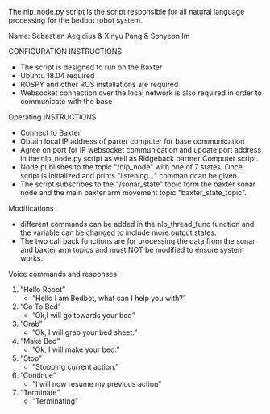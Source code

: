 The nlp_node.py script is the script responsible for all natural language processing for the bedbot robot system.

Name: Sebastian Aegidius & Xinyu Pang & Sohyeon Im

CONFIGURATION INSTRUCTIONS
- The script is designed to run on the Baxter
- Ubuntu 18.04 required
- ROSPY and other ROS installations are required
- Websocket connection over the local network is also required in order to communicate with the base

Operating INSTRUCTIONS
- Connect to Baxter
- Obtain local IP address of parter computer for base communication
- Agree on port for IP websocket communication and update port address in the nlp_node.py script as well as
	Ridgeback partner Computer script.
- Node publishes to the topic "/nlp_node" with one of 7 states. Once script is initialized and prints "listening..." comman dcan be given.
- The script subscribes to the "/sonar_state" topic form the baxter sonar node and the main baxter arm movement topic "baxter_state_topic".
	
Modifications
- different commands can be added in the nlp_thread_func function and the variable can be changed to include more output states.
- The two call back functions are for processing the data from the sonar and baxter arm topics and must NOT be modified to ensure system works.
	
Voice commands and responses:

1) ”Hello Robot”
	- ”Hello I am Bedbot, what can I help you with?”
2) ”Go To Bed”
	- ”Ok,I will go towards your bed”
3) ”Grab”
	- ”Ok, I will grab your bed sheet.”
4) ”Make Bed”
	- ”Ok, I will make your bed.”
5) ”Stop”
	- ”Stopping current action.”
6) ”Continue”
	- ”I will now resume my previous action”
7) ”Terminate”
	- ”Terminating”
